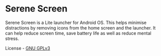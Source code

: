 # Serene Screen
Serene Screen is a Lite launcher for Android OS. This helps minimise distractions by removing icons from the home screen and the launcher. It can help reduce screen time, save battery life as well as reduce mental stress.

License - [GNU GPLv3](https://www.gnu.org/licenses/gpl-3.0.en.html)
